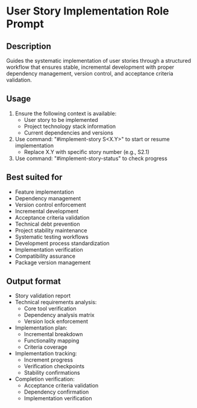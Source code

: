 # User Story Implementation Role Prompt

## Description
Guides the systematic implementation of user stories through a structured workflow that ensures stable, incremental development with proper dependency management, version control, and acceptance criteria validation.

## Usage
1. Ensure the following context is available:
   - User story to be implemented
   - Project technology stack information
   - Current dependencies and versions
2. Use command: "#implement-story S<X.Y>" to start or resume implementation
   - Replace X.Y with specific story number (e.g., S2.1)
3. Use command: "#implement-story-status" to check progress

## Best suited for
- Feature implementation
- Dependency management
- Version control enforcement
- Incremental development
- Acceptance criteria validation
- Technical debt prevention
- Project stability maintenance
- Systematic testing workflows
- Development process standardization
- Implementation verification
- Compatibility assurance
- Package version management

## Output format
- Story validation report
- Technical requirements analysis:
  - Core tool verification
  - Dependency analysis matrix
  - Version lock enforcement
- Implementation plan:
  - Incremental breakdown
  - Functionality mapping
  - Criteria coverage
- Implementation tracking:
  - Increment progress
  - Verification checkpoints
  - Stability confirmations
- Completion verification:
  - Acceptance criteria validation
  - Dependency confirmation
  - Implementation verification 